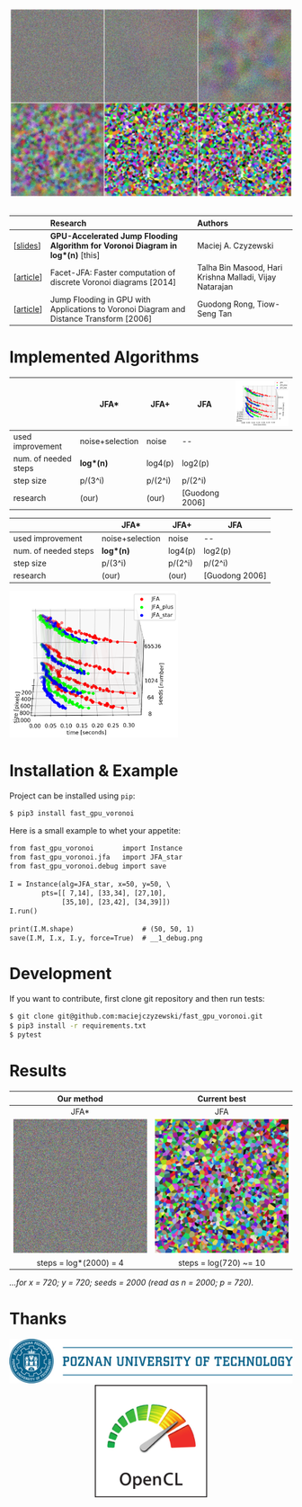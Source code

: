 <div align="center">
  <img src="docs/figure_jka_star_intro.png" alt="JFA*" width="500px" /><br />
</div>

<br/>

|     | Research | Authors |
|:----|:---------|:--------|
| \[[slides](https://maciejczyzewski.github.io/fast_gpu_voronoi/slides_small.pdf)\] | __GPU-Accelerated Jump Flooding Algorithm for Voronoi Diagram in log*(n)__ [this] | Maciej A. Czyzewski |
| \[[article](https://vgl.csa.iisc.ac.in/pdf/pub/ICVGIP14_Talha.pdf)\] | Facet-JFA: Faster computation of discrete Voronoi diagrams [2014] | Talha Bin Masood, Hari Krishna Malladi, Vijay Natarajan |
| \[[article](http://citeseerx.ist.psu.edu/viewdoc/download?doi=10.1.1.101.8568&rep=rep1&type=pdf)\] | Jump Flooding in GPU with Applications to Voronoi Diagram and Distance Transform [2006] | Guodong Rong, Tiow-Seng Tan |

# Implemented Algorithms

<table>
<thead>
<tr>
<th></th>
<th>JFA*</th>
<th>JFA+</th>
<th>JFA</th>
<th rowspan="4"><img src="docs/figure_3d.png" alt="results" width="300px" /></th>
</tr>
</thead>
<tbody>
<tr>
<td>used improvement</td>
<td>noise+selection</td>
<td>noise</td>
<td>--</td>
</tr>
<tr>
<td>num. of needed steps</td>
<td><strong>log*(n)</strong></td>
<td>log4(p)</td>
<td>log2(p)</td>
</tr>
<tr>
<td>step size</td>
<td>p/(3^i)</td>
<td>p/(2^i)</td>
<td>p/(2^i)</td>
</tr>
<tr>
<td>research</td>
<td>(our)</td>
<td>(our)</td>
<td>[Guodong 2006]</td>
</tr>
</tbody>
</table>

<div align="left" width="300px">

|                      | JFA\*           | JFA+    | JFA     |
|----------------------|-----------------|---------|---------|
| used improvement     | noise+selection | noise   | --      |
| num. of needed steps | __log\*(n)__    | log4(p) | log2(p) |
| step size            | p/(3^i)         | p/(2^i) | p/(2^i) |
| research             | (our)           | (our)   | [Guodong 2006] |

<img src="docs/figure_3d.png" alt="results" width="300px" />

</div>

# Installation & Example

Project can be installed using `pip`:

```bash
$ pip3 install fast_gpu_voronoi
```

Here is a small example to whet your appetite:

```python3
from fast_gpu_voronoi       import Instance
from fast_gpu_voronoi.jfa   import JFA_star
from fast_gpu_voronoi.debug import save

I = Instance(alg=JFA_star, x=50, y=50, \
        pts=[[ 7,14], [33,34], [27,10],
             [35,10], [23,42], [34,39]])
I.run()

print(I.M.shape)                 # (50, 50, 1)
save(I.M, I.x, I.y, force=True)  # __1_debug.png
```

# Development

If you want to contribute, first clone git repository and then run tests:

```bash
$ git clone git@github.com:maciejczyzewski/fast_gpu_voronoi.git
$ pip3 install -r requirements.txt
$ pytest
```

# Results

| Our method                      | Current best          |
|:-------------------------------:|:---------------------:|
| JFA\*                           | JFA                   |
| ![JFA_star](docs/jfa_star2.gif) | ![JFA](docs/jfa2.gif) |
| steps = log\*(2000) = 4          | steps = log(720) ~= 10 |

_...for x = 720; y = 720; seeds = 2000 (read as n = 2000; p = 720)._

# Thanks

<div align="center">
  <img src="docs/PP_logo.jpg" alt="Poznan University of Technology" width="600px" /><br />
  <img src="docs/opencl_logo.svg" alt="OpenCl" width="200px" />
</div>
